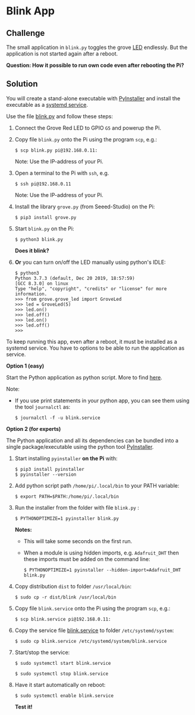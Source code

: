 # Blink App

## Challenge

The small application in `blink.py` toggles the  grove [LED](https://github.com/tamberg/fhnw-idb/wiki/Grove-Actuators#led) endlessly. But the application is not started again after a reboot.

**Question: How it possible to run own code even after rebooting the Pi?**

## Solution

You will create a stand-alone executable with [PyInstaller](https://www.pyinstaller.org/) and install the executable as a [systemd service](https://www.raspberrypi.org/documentation/linux/usage/systemd.md).

Use the file [blink.py](./blink.py) and follow these steps:

1. Connect the Grove Red LED to GPIO `G5` and powerup the Pi.

2. Copy file `blink.py` onto the Pi using the program `scp`, e.g.:

   ```shell
   $ scp blink.py pi@192.168.0.11:
   ```

   Note: Use the IP-address of your Pi.

3. Open a terminal to the Pi with `ssh`, e.g.

   ```shell
   $ ssh pi@192.168.0.11
   ```

   Note: Use the IP-address of your Pi.

4. Install the library `grove.py` (from Seeed-Studio) on the Pi:

   ```shell
   $ pip3 install grove.py
   ```

5. Start `blink.py` on the Pi:

   ```shell
   $ python3 blink.py
   ```
   **Does it blink?**

6. **Or** you can turn on/off the LED manually using python's IDLE:

   ```shell
   $ python3
   Python 3.7.3 (default, Dec 20 2019, 18:57:59) 
   [GCC 8.3.0] on linux
   Type "help", "copyright", "credits" or "license" for more information.
   >>> from grove.grove_led import GroveLed
   >>> led = GroveLed(5)
   >>> led.on()
   >>> led.off()
   >>> led.on()
   >>> led.off()
   >>>
   ```

To keep running this app, even after a reboot, it must be installed as a systemd service. You have to options to be able to run the application as service.

**Option 1 (easy)**

Start the Python application as python script. More to find [here](https://www.raspberrypi.org/documentation/linux/usage/systemd.md).

Note:

- If you use print statements in your python app, you can see them using the tool `journalctl` as:

  ```shell
  $ journalctl -f -u blink.service
  ```


**Option 2 (for experts)**

The Python application and all its dependencies can be bundled into a single package/executable using the python tool [PyInstaller](https://pyinstaller.readthedocs.io/en/stable/index.html#).

1. Start installing `pyinstaller` **on the Pi** with:

   ```shell
   $ pip3 install pyinstaller
   $ pyinstaller --version
   ```

2. Add python script path `/home/pi/.local/bin` to your PATH variable:

   ```shell
   $ export PATH=$PATH:/home/pi/.local/bin
   ```

3. Run the installer from the folder with file `blink.py` :

   ```shell
   $ PYTHONOPTIMIZE=1 pyinstaller blink.py
   ```

   **Notes:** 
   - This will take some seconds on the first run.
   - When a module is using hidden imports, e.g. `Adafruit_DHT` then these imports must be added on the command line:

      ```shell
      $ PYTHONOPTIMIZE=1 pyinstaller --hidden-import=Adafruit_DHT blink.py
      ```

4. Copy distribution `dist` to folder `/usr/local/bin`:

   ```shell
   $ sudo cp -r dist/blink /usr/local/bin
   ```

5. Copy file `blink.service` onto the Pi using the program `scp`, e.g.:

   ```shell
   $ scp blink.service pi@192.168.0.11:
   ```

6. Copy the service file [blink.service](./blink.service) to folder `/etc/systemd/system`:

   ```shell
   $ sudo cp blink.service /etc/systemd/system/blink.service
   ```

7. Start/stop the service:

   ```shell
   $ sudo systemctl start blink.service
   ```

      ```shell
   $ sudo systemctl stop blink.service
   ```

8. Have it start automatically on reboot:

   ```shell
   $ sudo systemctl enable blink.service
   ```

   **Test it!**   
